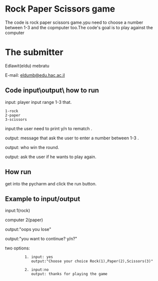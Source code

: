 # Rock Paper Scissors game
The code is rock paper scissors game.ypu need to choose a number between 1-3 and the copmputer too.The code's goal is to play against the computer 

# The submitter 
 Edlawit(eldu) mebratu

E-mail: eldumb@edu.hac.ac.il


## Code input\output\ how to run
input: player input range 1-3 that.

    1-rock
    2-paper
    3-scissors
 
 input:the user need to print y/n to rematch .

 output: message that ask the user to enter a number between 1-3 .

 output: who win the round.

 output: ask the user if he wants to play again.
 
 ## How run
 get into the pycharm and click the run button.
 
 ## Example to input/output

 input:1(rock)

 computer 2(paper)

 output:"oops you lose"

 output:"you want to continue? y/n?"
 
 two options:

             1. input: yes
                output:"Choose your choice Rock(1),Paper(2),Scissors(3)"

             2. input:no
                output: thanks for playing the game
